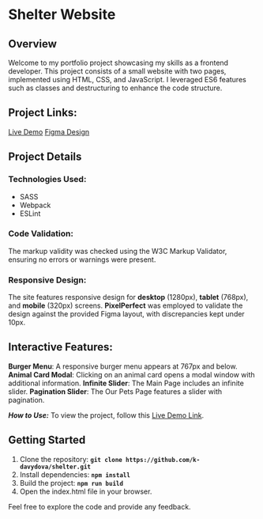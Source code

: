 # Shelter Website
## Overview
Welcome to my portfolio project showcasing my skills as a frontend developer. This project consists of a small website with two pages, implemented using HTML, CSS, and JavaScript. I leveraged ES6 features such as classes and destructuring to enhance the code structure.

## Project Links:
[Live Demo](https://k-davydova.github.io/shelter/src/pages/main/index.html)
[Figma Design](https://www.figma.com/file/Yk6EnbY63FyG2PJTFkJDMh/shelter)

## Project Details

### Technologies Used:
- SASS
- Webpack
- ESLint

### Code Validation:
The markup validity was checked using the W3C Markup Validator, ensuring no errors or warnings were present.

### Responsive Design:
The site features responsive design for **desktop** (1280px), **tablet** (768px), and **mobile** (320px) screens. **PixelPerfect** was employed to validate the design against the provided Figma layout, with discrepancies kept under 10px.

## Interactive Features:
**Burger Menu**: A responsive burger menu appears at 767px and below.
**Animal Card Modal**: Clicking on an animal card opens a modal window with additional information.
**Infinite Slider**: The Main Page includes an infinite slider.
**Pagination Slider**: The Our Pets Page features a slider with pagination.

***How to Use:***
To view the project, follow this [Live Demo Link](https://k-davydova.github.io/shelter/src/pages/main/index.html).

## Getting Started
1. Clone the repository: **`git clone https://github.com/k-davydova/shelter.git`**
2. Install dependencies: **`npm install`**
3. Build the project: **`npm run build`**
4. Open the index.html file in your browser.

Feel free to explore the code and provide any feedback.
